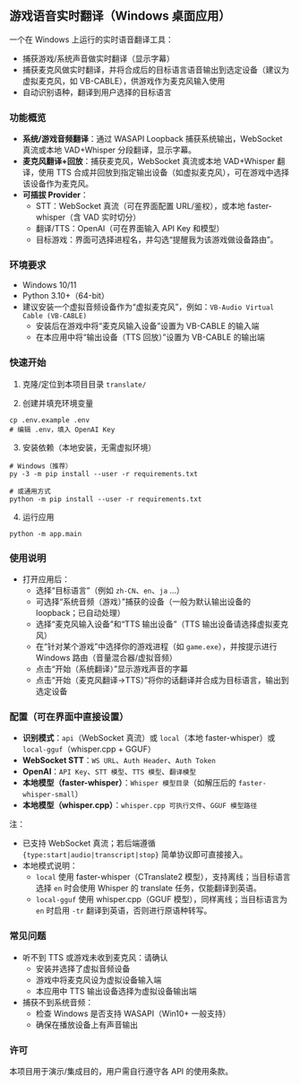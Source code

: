 ## 游戏语音实时翻译（Windows 桌面应用）

一个在 Windows 上运行的实时语音翻译工具：
- 捕获游戏/系统声音做实时翻译（显示字幕）
- 捕获麦克风做实时翻译，并将合成后的目标语言语音输出到选定设备（建议为虚拟麦克风，如 VB-CABLE），供游戏作为麦克风输入使用
- 自动识别语种，翻译到用户选择的目标语言

### 功能概览
- **系统/游戏音频翻译**：通过 WASAPI Loopback 捕获系统输出，WebSocket 真流或本地 VAD+Whisper 分段翻译，显示字幕。
- **麦克风翻译+回放**：捕获麦克风，WebSocket 真流或本地 VAD+Whisper 翻译，使用 TTS 合成并回放到指定输出设备（如虚拟麦克风），可在游戏中选择该设备作为麦克风。
- **可插拔 Provider**：
  - STT：WebSocket 真流（可在界面配置 URL/鉴权），或本地 faster-whisper（含 VAD 实时切分）
  - 翻译/TTS：OpenAI（可在界面输入 API Key 和模型）
  - 目标游戏：界面可选择进程名，并勾选“提醒我为该游戏做设备路由”。

### 环境要求
- Windows 10/11
- Python 3.10+（64-bit）
- 建议安装一个虚拟音频设备作为“虚拟麦克风”，例如：`VB-Audio Virtual Cable (VB-CABLE)`
  - 安装后在游戏中将“麦克风输入设备”设置为 VB-CABLE 的输入端
  - 在本应用中将“输出设备（TTS 回放）”设置为 VB-CABLE 的输出端

### 快速开始
1) 克隆/定位到本项目目录 `translate/`

2) 创建并填充环境变量
```
cp .env.example .env
# 编辑 .env，填入 OpenAI Key
```

3) 安装依赖（本地安装，无需虚拟环境）
```
# Windows（推荐）
py -3 -m pip install --user -r requirements.txt

# 或通用方式
python -m pip install --user -r requirements.txt
```

4) 运行应用
```
python -m app.main
```

### 使用说明
- 打开应用后：
  - 选择“目标语言”（例如 `zh-CN`、`en`、`ja` ...）
  - 可选择“系统音频（游戏）”捕获的设备（一般为默认输出设备的 loopback；已自动处理）
  - 选择“麦克风输入设备”和“TTS 输出设备”（TTS 输出设备请选择虚拟麦克风）
  - 在“针对某个游戏”中选择你的游戏进程（如 `game.exe`），并按提示进行 Windows 路由（音量混合器/虚拟音频）
  - 点击“开始（系统翻译）”显示游戏声音的字幕
  - 点击“开始（麦克风翻译→TTS）”将你的话翻译并合成为目标语言，输出到选定设备

### 配置（可在界面中直接设置）
- **识别模式**：`api`（WebSocket 真流）或 `local`（本地 faster-whisper）或 `local-gguf`（whisper.cpp + GGUF）
- **WebSocket STT**：`WS URL`、`Auth Header`、`Auth Token`
- **OpenAI**：`API Key`、`STT 模型`、`TTS 模型`、`翻译模型`
- **本地模型（faster-whisper）**：`Whisper 模型目录`（如解压后的 `faster-whisper-small`）
- **本地模型（whisper.cpp）**：`whisper.cpp 可执行文件`、`GGUF 模型路径`

注：
- 已支持 WebSocket 真流；若后端遵循 `{type:start|audio|transcript|stop}` 简单协议即可直接接入。
- 本地模式说明：
  - `local` 使用 faster-whisper（CTranslate2 模型），支持离线；当目标语言选择 `en` 时会使用 Whisper 的 translate 任务，仅能翻译到英语。
  - `local-gguf` 使用 whisper.cpp（GGUF 模型），同样离线；当目标语言为 `en` 时启用 `-tr` 翻译到英语，否则进行原语种转写。

### 常见问题
- 听不到 TTS 或游戏未收到麦克风：请确认
  - 安装并选择了虚拟音频设备
  - 游戏中将麦克风设为虚拟设备输入端
  - 本应用中 TTS 输出设备选择为虚拟设备输出端
- 捕获不到系统音频：
  - 检查 Windows 是否支持 WASAPI（Win10+ 一般支持）
  - 确保在播放设备上有声音输出

### 许可
本项目用于演示/集成目的，用户需自行遵守各 API 的使用条款。


